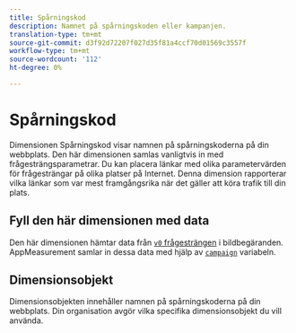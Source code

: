```yaml
---
title: Spårningskod
description: Namnet på spårningskoden eller kampanjen.
translation-type: tm+mt
source-git-commit: d3f92d72207f027d35f81a4ccf70d01569c3557f
workflow-type: tm+mt
source-wordcount: '112'
ht-degree: 0%

---
```



# Spårningskod

Dimensionen Spårningskod visar namnen på spårningskoderna på din webbplats. Den här dimensionen samlas vanligtvis in med frågesträngsparametrar. Du kan placera länkar med olika parametervärden för frågesträngar på olika platser på Internet. Denna dimension rapporterar vilka länkar som var mest framgångsrika när det gäller att köra trafik till din plats.

## Fyll den här dimensionen med data

Den här dimensionen hämtar data från [`v0` frågesträngen](/help/implement/validate/query-parameters.md) i bildbegäranden. AppMeasurement samlar in dessa data med hjälp av [`campaign`](/help/implement/vars/page-vars/campaign.md) variabeln.

## Dimensionsobjekt

Dimensionsobjekten innehåller namnen på spårningskoderna på din webbplats. Din organisation avgör vilka specifika dimensionsobjekt du vill använda.
